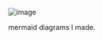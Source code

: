 ![image](https://github.com/user-attachments/assets/42645b9c-e6ff-4fc9-95f4-84e1a2e4970a)

mermaid diagrams I made.
